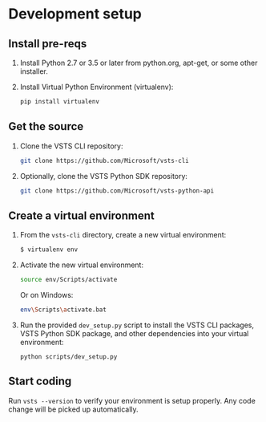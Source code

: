 # Development setup

## Install pre-reqs

1. Install Python 2.7 or 3.5 or later from python.org, apt-get, or some other installer.

2. Install Virtual Python Environment (virtualenv):
   ```bash
   pip install virtualenv
   ```

## Get the source

1. Clone the VSTS CLI repository:
   ```bash
   git clone https://github.com/Microsoft/vsts-cli
   ```

2. Optionally, clone the VSTS Python SDK repository:
   ```bash
   git clone https://github.com/Microsoft/vsts-python-api
   ```

## Create a virtual environment

1. From the `vsts-cli` directory, create a new virtual environment:
   ```bash
   $ virtualenv env
   ```

2. Activate the new virtual environment:
   ```bash
   source env/Scripts/activate
   ```
   Or on Windows:
   ```bash
   env\Scripts\activate.bat
   ```

3. Run the provided `dev_setup.py` script to install the VSTS CLI packages, VSTS Python SDK package, and other dependencies into your virtual environment:
   ```
   python scripts/dev_setup.py
   ```

## Start coding

Run `vsts --version` to verify your environment is setup properly. Any code change will be picked up automatically.


